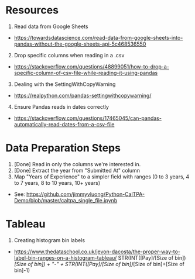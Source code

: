 # Resources
1. Read data from Google Sheets
- https://towardsdatascience.com/read-data-from-google-sheets-into-pandas-without-the-google-sheets-api-5c468536550
2. Drop specific columns when reading in a .csv
- https://stackoverflow.com/questions/48899051/how-to-drop-a-specific-column-of-csv-file-while-reading-it-using-pandas
3. Dealing with the SettingWithCopyWarning
- https://realpython.com/pandas-settingwithcopywarning/
4. Ensure Pandas reads in dates correctly
- https://stackoverflow.com/questions/17465045/can-pandas-automatically-read-dates-from-a-csv-file
# Data Preparation Steps
1. [Done] Read in only the columns we're interested in.
2. [Done] Extract the year from "Submitted At" column
3. Map "Years of Experience" to a simpler field with ranges (0 to 3 years, 4 to 7 years, 8 to 10 years, 10+ years)
- See: https://github.com/jimmyvluong/Python-CalTPA-Demo/blob/master/caltpa_single_file.ipynb

# Tableau
1. Creating histogram bin labels
- https://www.thedataschool.co.uk/jevon-dacosta/the-proper-way-to-label-bin-ranges-on-a-histogram-tableau/
STR(INT([Pay]/[Size of bin])*[Size of bin]) +
"-" +
STR(INT([Pay]/[Size of bin])*[Size of bin]+[Size of bin]-1)